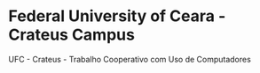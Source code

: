 # Federal University of Ceara - Crateus Campus
UFC - Crateus - Trabalho Cooperativo com Uso de Computadores
